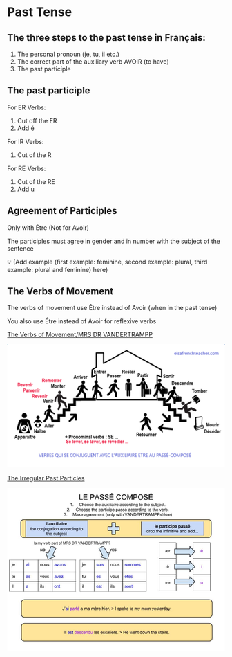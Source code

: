 # Past Tense

## The three steps to the past tense in Français:

1. The personal pronoun (je, tu, il etc.)
2. The correct part of the auxiliary verb AVOIR (to have)
3. The past participle

## The past participle

For ER Verbs:

1. Cut off the ER
2. Add é

For IR Verbs:

1. Cut of the R

For RE Verbs:

1. Cut of the RE
2. Add u

## Agreement of Participles

Only with Étre (Not for Avoir)

The participles must agree in gender and in number with the subject of the sentence

<aside>
💡 (Add example (first example: feminine, second example: plural, third example: plural and feminine) here)

</aside>

## The Verbs of Movement

The verbs of movement use Être instead of Avoir (when in the past tense)

You also use Étre instead of Avoir for reflexive verbs

[The Verbs of Movement/MRS DR VANDERTRAMPP](Past%20Tense%201d27c/The%20Verbs%20%2035f91.csv)

![Untitled](Past%20Tense%201d27c/Untitled.png)

[The Irregular Past Particles ](Past%20Tense%201d27c/The%20Irregu%203e23f.csv)

![MicrosoftTeams-image.png](Past%20Tense%201d27c/MicrosoftTeams-image.png)